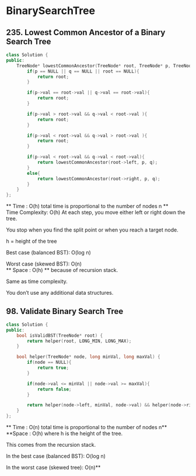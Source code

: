 # BinarySearchTree

## 235. Lowest Common Ancestor of a Binary Search Tree
```c++
class Solution {
public:
    TreeNode* lowestCommonAncestor(TreeNode* root, TreeNode* p, TreeNode* q) {
        if(p == NULL || q == NULL || root == NULL){
            return root;
        }

        if(p->val == root->val || q->val == root->val){
            return root;
        }

        if(p->val > root->val && q->val < root->val ){
            return root;
        }

        if(p->val < root->val && q->val > root->val ){
            return root;
        }

        if(p->val < root->val && q->val < root->val){
            return lowestCommonAncestor(root->left, p, q);
        }
        else{
            return lowestCommonAncestor(root->right, p, q);
        }
    }
};
```
** Time : O(h) total time is proportional to the number of nodes n **   
Time Complexity: O(h)
At each step, you move either left or right down the tree.

You stop when you find the split point or when you reach a target node.

h = height of the tree

Best case (balanced BST): O(log n)

Worst case (skewed BST): O(n)  
** Space : O(h) **
because of recursion stack.

Same as time complexity.

You don’t use any additional data structures.


## 98. Validate Binary Search Tree
```c++
class Solution {
public:
    bool isValidBST(TreeNode* root) {
        return helper(root, LONG_MIN, LONG_MAX);
    }

    bool helper(TreeNode* node, long minVal, long maxVal) {
        if(node == NULL){
            return true;
        }

        if(node->val <= minVal || node->val >= maxVal){
            return false;
        }

        return helper(node->left, minVal, node->val) && helper(node->right, node->val, maxVal);
    }
};
```
** Time : O(n) total time is proportional to the number of nodes n**     
**Space : O(h) where h is the height of the tree.

This comes from the recursion stack.

In the best case (balanced BST): O(log n)

In the worst case (skewed tree): O(n)**


